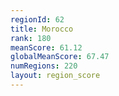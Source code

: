 ```yaml
---
regionId: 62
title: Morocco
rank: 180
meanScore: 61.12
globalMeanScore: 67.47
numRegions: 220
layout: region_score
---
```

